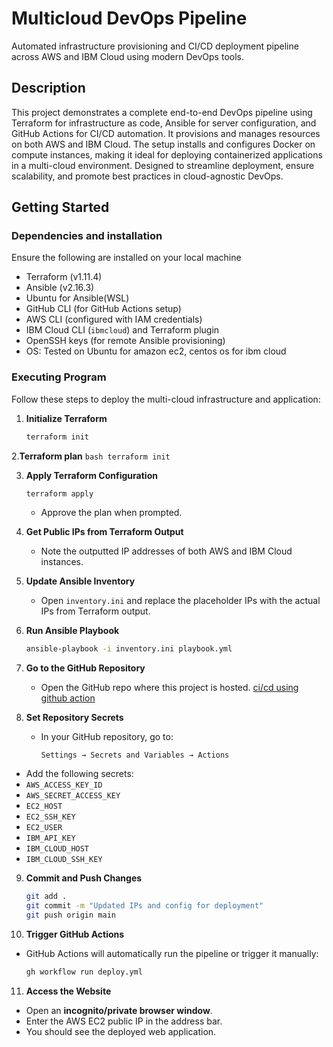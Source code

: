 # Multicloud DevOps Pipeline

Automated infrastructure provisioning and CI/CD deployment pipeline across AWS and IBM Cloud using modern DevOps tools.

## Description

This project demonstrates a complete end-to-end DevOps pipeline using Terraform for infrastructure as code, Ansible for server configuration, and GitHub Actions for CI/CD automation. It provisions and manages resources on both AWS and IBM Cloud. The setup installs and configures  Docker on compute instances, making it ideal for deploying containerized applications in a multi-cloud environment. Designed to streamline deployment, ensure scalability, and promote best practices in cloud-agnostic DevOps.

## Getting Started

### Dependencies and installation

Ensure the following are installed on your local machine

* Terraform (v1.11.4)
* Ansible (v2.16.3)
* Ubuntu for Ansible(WSL)
* GitHub CLI (for GitHub Actions setup)
* AWS CLI (configured with IAM credentials)
* IBM Cloud CLI (`ibmcloud`) and Terraform plugin
* OpenSSH keys  (for remote Ansible provisioning)
* OS: Tested on Ubuntu for amazon ec2, centos os for ibm cloud

### Executing Program

Follow these steps to deploy the multi-cloud infrastructure and application:


1. **Initialize Terraform**
   ```bash
   terraform init
   ```
2.**Terraform plan**
    ```bash
   terraform init
     ```

3. **Apply Terraform Configuration**
   ```bash
   terraform apply
   ```
   - Approve the plan when prompted.

4. **Get Public IPs from Terraform Output**
   - Note the outputted IP addresses of both AWS and IBM Cloud instances.

5. **Update Ansible Inventory**
   - Open `inventory.ini` and replace the placeholder IPs with the actual IPs from Terraform output.

6. **Run Ansible Playbook**
   ```bash
   ansible-playbook -i inventory.ini playbook.yml
   ```

7. **Go to the GitHub Repository**
   - Open the GitHub repo where this project is hosted.
    [ci/cd using github action](https://github.com/sangramVIV/devops_testing)


8. **Set Repository Secrets**
   - In your GitHub repository, go to:
     ```
     Settings → Secrets and Variables → Actions
     ```
  - Add the following secrets:
  - `AWS_ACCESS_KEY_ID`
  - `AWS_SECRET_ACCESS_KEY`
  - `EC2_HOST`
  - `EC2_SSH_KEY`
  - `EC2_USER`
  - `IBM_API_KEY`
  - `IBM_CLOUD_HOST`
  - `IBM_CLOUD_SSH_KEY`


9. **Commit and Push Changes**
   ```bash
   git add .
   git commit -m "Updated IPs and config for deployment"
   git push origin main
   ```

10. **Trigger GitHub Actions**
   - GitHub Actions will automatically run the pipeline or trigger it manually:
     ```bash
     gh workflow run deploy.yml
     ```

11. **Access the Website**
   - Open an **incognito/private browser window**.
   - Enter the AWS EC2 public IP in the address bar.
   - You should see the deployed web application.

   



